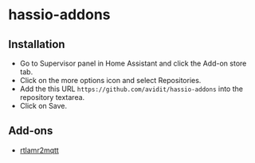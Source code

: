 # hassio-addons

## Installation

- Go to Supervisor panel in Home Assistant and click the Add-on store tab.
- Click on the more options icon and select Repositories.
- Add the this URL `https://github.com/avidit/hassio-addons` into the repository textarea.
- Click on Save.

## Add-ons

- [rtlamr2mqtt](rtlamr2mqtt)
